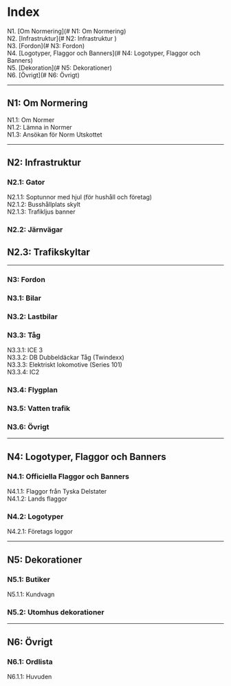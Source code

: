# Index    
N1. [Om Normering](# N1: Om Normering)       
N2. [Infrastruktur](# N2: Infrastruktur )       
N3. [Fordon](# N3: Fordon)        
N4. [Logotyper, Flaggor och Banners](# N4: Logotyper, Flaggor och Banners)         
N5. [Dekoration](# N5: Dekorationer)        
N6. [Övrigt](# N6: Övrigt)   

***

## N1: Om Normering   
N1.1: Om Normer  
N1.2: Lämna in Normer    
N1.3: Ansökan för Norm Utskottet    

***

## N2: Infrastruktur    
### N2.1: Gator    
N2.1.1: Soptunnor med hjul (för hushåll och företag)      
N2.1.2: Busshållplats skylt    
N2.1.3: Trafikljus banner    
### N2.2: Järnvägar      
## N2.3: Trafikskyltar

***

### N3: Fordon    
### N3.1: Bilar    
### N3.2: Lastbilar    
### N3.3: Tåg    
N3.3.1: ICE 3    
N3.3.2: DB Dubbeldäckar Tåg (Twindexx)      
N3.3.3: Elektriskt lokomotive (Series 101)    
N3.3.4: IC2    
### N3.4: Flygplan    
### N3.5: Vatten trafik    
### N3.6: Övrigt  

***

## N4: Logotyper, Flaggor och Banners    
### N4.1: Officiella Flaggor och Banners    
N4.1.1: Flaggor från Tyska Delstater    
N4.1.2: Lands flaggor    
### N4.2: Logotyper    
N4.2.1: Företags loggor    

***

## N5: Dekorationer    
### N5.1: Butiker     
N5.1.1: Kundvagn    
### N5.2: Utomhus dekorationer

***

## N6: Övrigt    
### N6.1: Ordlista    
N6.1.1: Huvuden    
